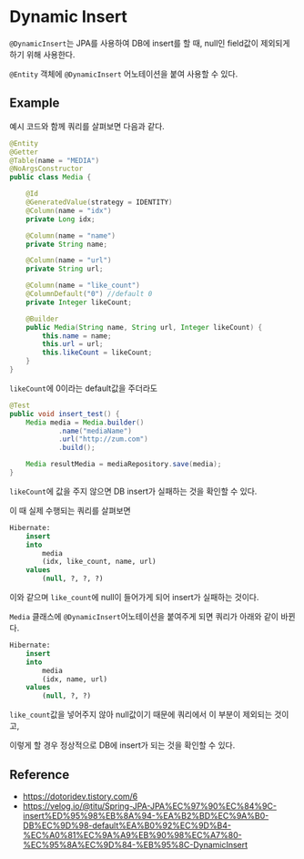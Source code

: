 # Dynamic Insert

`@DynamicInsert`는 JPA를 사용하여 DB에 insert를 할 때, null인 field값이 제외되게 하기 위해 사용한다.   

`@Entity` 객체에 `@DynamicInsert` 어노테이션을 붙여 사용할 수 있다.  

## Example

예시 코드와 함께 쿼리를 살펴보면 다음과 같다.  

```java
@Entity
@Getter
@Table(name = "MEDIA")
@NoArgsConstructor
public class Media {

    @Id
    @GeneratedValue(strategy = IDENTITY)
    @Column(name = "idx")
    private Long idx;

    @Column(name = "name")
    private String name;

    @Column(name = "url")
    private String url;

    @Column(name = "like_count")
    @ColumnDefault("0") //default 0
    private Integer likeCount;

    @Builder
    public Media(String name, String url, Integer likeCount) {
        this.name = name;
        this.url = url;
        this.likeCount = likeCount;
    }
}
```

`likeCount`에 0이라는 default값을 주더라도

```java
@Test
public void insert_test() {
    Media media = Media.builder()
            .name("mediaName")
            .url("http://zum.com")
            .build();

    Media resultMedia = mediaRepository.save(media);
}
```

`likeCount`에 값을 주지 않으면 DB insert가 실패하는 것을 확인할 수 있다.  

이 때 실제 수행되는 쿼리를 살펴보면

```sql
Hibernate: 
    insert 
    into
        media
        (idx, like_count, name, url) 
    values
        (null, ?, ?, ?)
```

이와 같으며 `like_count`에 null이 들어가게 되어 insert가 실패하는 것이다.  

`Media` 클래스에 `@DynamicInsert`어노테이션을 붙여주게 되면 쿼리가 아래와 같이 바뀐다.  

```sql
Hibernate: 
    insert 
    into
        media
        (idx, name, url) 
    values
        (null, ?, ?)
```

`like_count`값을 넣어주지 않아 null값이기 때문에 쿼리에서 이 부분이 제외되는 것이고,  

이렇게 할 경우 정상적으로 DB에 insert가 되는 것을 확인할 수 있다.  

## Reference
- https://dotoridev.tistory.com/6
- https://velog.io/@titu/Spring-JPA-JPA%EC%97%90%EC%84%9C-insert%ED%95%98%EB%8A%94-%EA%B2%BD%EC%9A%B0-DB%EC%9D%98-default%EA%B0%92%EC%9D%B4-%EC%A0%81%EC%9A%A9%EB%90%98%EC%A7%80-%EC%95%8A%EC%9D%84-%EB%95%8C-DynamicInsert
